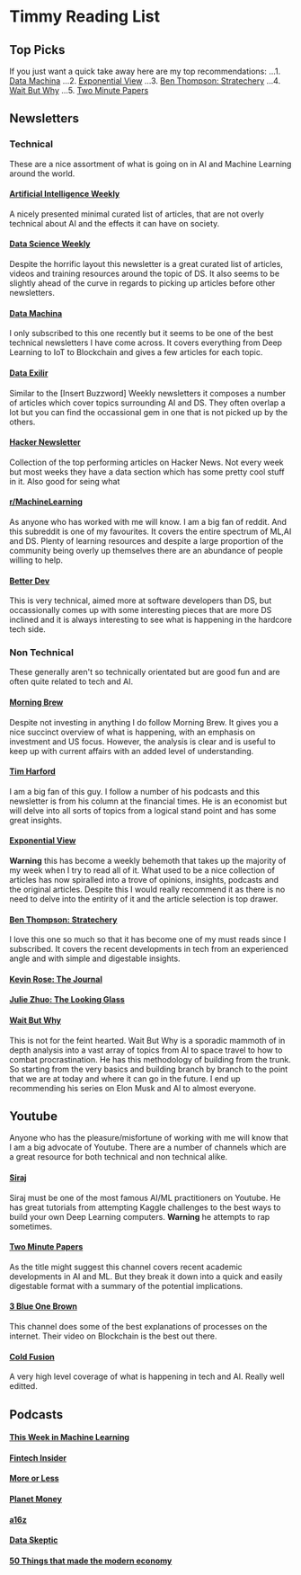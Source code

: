 ##

# Timmy Reading List

## Top Picks
If you just want a quick take away here are my top recommendations:
...1. [Data Machina](https://www.getrevue.co/profile/datamachina)
...2. [Exponential View](http://www.exponentialview.co/)
...3. [Ben Thompson: Stratechery](https://stratechery.com/)
...4. [Wait But Why](https://waitbutwhy.com/)
...5. [Two Minute Papers](https://www.youtube.com/user/keeroyz)

## Newsletters

### Technical
These are a nice assortment of what is going on in AI and Machine Learning around the world. 

#### [Artificial Intelligence Weekly](http://aiweekly.co)
A nicely presented minimal curated list of articles, that are not overly technical about AI and the effects it can have on society.

#### [Data Science Weekly](https://us3.campaign-archive.com/home/?u=71a2b2a38789d4d25b738462f&id=b63d6b814f)
Despite the horrific layout this newsletter is a great curated list of articles, videos and training resources around the topic of DS. It also seems to be slightly ahead of the curve in regards to picking up articles before other newsletters.

#### [Data Machina](https://www.getrevue.co/profile/datamachina)
I only subscribed to this one recently but it seems to be one of the best technical newsletters I have come across. It covers everything from Deep Learning to IoT to Blockchain and gives a few articles for each topic.

#### [Data Exilir](https://dataelixir.com/)
Similar to the [Insert Buzzword] Weekly newsletters it composes a number of articles which cover topics surrounding AI and DS. They often overlap a lot but you can find the occassional gem in one that is not picked up by the others.

#### [Hacker Newsletter](https://www.hackernewsletter.com/)
Collection of the top performing articles on Hacker News. Not every week but most weeks they have a data section which has some pretty cool stuff in it. Also good for seing what 

#### [r/MachineLearning](https://www.reddit.com/r/machinelearning)
As anyone who has worked with me will know. I am a big fan of reddit. And this subreddit is one of my favourites. It covers the entire spectrum of ML,AI and DS. Plenty of learning resources and despite a large proportion of the community being overly up themselves there are an abundance of people willing to help.

#### [Better Dev](https://betterdev.link/)
This is very technical, aimed more at software developers than DS, but occassionally comes up with some interesting pieces that are more DS inclined and it is always interesting to see what is happening in the hardcore tech side.

### Non Technical
These generally aren't so technically orientated but are good fun and are often quite related to tech and AI.

#### [Morning Brew](morningbrew.com/?kid=9f4cf9)
Despite not investing in anything I do follow Morning Brew. It gives you a nice succinct overview of what is happening, with an emphasis on investment and US focus. However, the analysis is clear and is useful to keep up with current affairs with an added level of understanding. 

#### [Tim Harford](http://timharford.com/)
I am a big fan of this guy. I follow a number of his podcasts and this newsletter is from his column at the financial times. He is an economist but will delve into all sorts of topics from a logical stand point and has some great insights.

#### [Exponential View](http://www.exponentialview.co/)
__Warning__ this has become a weekly behemoth that takes up the majority of my week when I try to read all of it. What used to be a nice collection of articles has now spiralled into a trove of opinions, insights, podcasts and the original articles. Despite this I would really recommend it as there is no need to delve into the entirity of it and the article selection is top drawer.

#### [Ben Thompson: Stratechery](https://stratechery.com/)
I love this one so much so that it has become one of my must reads since I subscribed. It covers the recent developments in tech from an experienced angle and with simple and digestable insights.

#### [Kevin Rose: The Journal](https://www.kevinrose.com/newsletter)

#### [Julie Zhuo: The Looking Glass](http://juliezhuo.com/design/mailinglist.html)

#### [Wait But Why](https://waitbutwhy.com/)
This is not for the feint hearted. Wait But Why is a sporadic mammoth of in depth analysis into a vast array of topics from AI to space travel to how to combat procrastination. He has this methodology of building from the trunk. So starting from the very basics and building branch by branch to the point that we are at today and where it can go in the future. I end up recommending his series on Elon Musk and AI to almost everyone. 

## Youtube
Anyone who has the pleasure/misfortune of working with me will know that I am a big advocate of Youtube. There are a number of channels which are a great resource for both technical and non technical alike.

#### [Siraj](https://www.youtube.com/channel/UCWN3xxRkmTPmbKwht9FuE5A)
Siraj must be one of the most famous AI/ML practitioners on Youtube. He has great tutorials from attempting Kaggle challenges to the best ways to build your own Deep Learning computers. __Warning__ he attempts to rap sometimes.

#### [Two Minute Papers](https://www.youtube.com/user/keeroyz)
As the title might suggest this channel covers recent academic developments in AI and ML. But they break it down into a quick and easily digestable format with a summary of the potential implications.

#### [3 Blue One Brown](https://www.youtube.com/channel/UCYO_jab_esuFRV4b17AJtAw)
This channel does some of the best explanations of processes on the internet. Their video on Blockchain is the best out there.

#### [Cold Fusion](https://www.youtube.com/user/coldfustion)
A very high level coverage of what is happening in tech and AI. Really well editted.

## Podcasts

#### [This Week in Machine Learning](https://twimlai.com)
#### [Fintech Insider](https://11fs.com/insights/fintech-insider/)
#### [More or Less](https://www.bbc.co.uk/programmes/p02nrss1/episodes/downloads)
#### [Planet Money](https://www.npr.org/podcasts/510289/planet-money)
#### [a16z](https://overcast.fm/+BlzH6ELFk?utm_campaign=Machine%2BLearning%2BWeekly&utm_medium=email&utm_source=Machine_Learning_Weekly_24)
#### [Data Skeptic](https://dataskeptic.com/podcast)
#### [50 Things that made the modern economy](https://www.bbc.co.uk/programmes/p04b1g3c/episodes/downloads)
